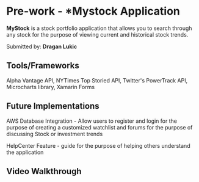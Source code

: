# Pre-work - *Mystock Application

**MyStock** is a stock portfolio application that allows you to search through any stock for the purpose of viewing current and historical stock trends.

Submitted by: **Dragan Lukic**

## Tools/Frameworks 
Alpha Vantage API, NYTimes Top Storied API, Twitter's PowerTrack API, Microcharts library, Xamarin Forms

## Future Implementations
AWS Database Integration - Allow users to register and login for the purpose of creating a customized watchlist and forums for the purpose of discussing Stock or investment trends

HelpCenter Feature - guide for the purpose of helping others understand the application

## Video Walkthrough 

